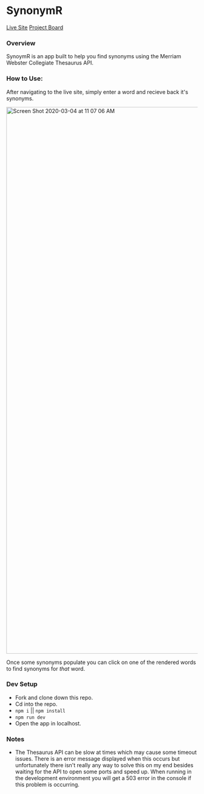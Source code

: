 # SynonymR

[Live Site](http://synonymr.surge.sh/) 
[Project Board](https://github.com/cammac60/SynonymR/projects/1)

### Overview

  SynoymR is an app built to help you find synonyms using the Merriam Webster Collegiate Thesaurus API. 
  
### How to Use: 

After navigating to the live site, simply enter a word and recieve back it's synonyms. 

<img width="1440" alt="Screen Shot 2020-03-04 at 11 07 06 AM" src="https://user-images.githubusercontent.com/47998896/75909419-501cc200-5e09-11ea-83c3-ca60321344b7.png">

Once some synonyms populate you can click on one of the rendered words to find synonyms for _that_ word. 

### Dev Setup

- Fork and clone down this repo.
- Cd into the repo.
- `npm i` || `npm install`
- `npm run dev`
- Open the app in localhost. 

### Notes

- The Thesaurus API can be slow at times which may cause some timeout issues. There is an error message displayed when this occurs but unfortunately there isn't really any way to solve this on my end besides waiting for the API to open some ports and speed up. When running in the development environment you will get a 503 error in the console if this problem is occurring. 
